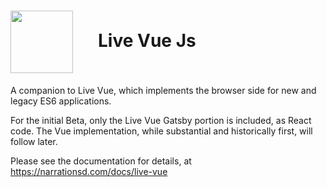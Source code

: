 
# <img align="center" width="100" height="100" style="margin-top: 0px; padding-top: 0px; margin-right: 40px;" src="https://site.staging.narrationsd.com/docimages/icon.png">Live Vue Js

A companion to Live Vue, which implements the browser side for new and legacy ES6 applications.

For the initial Beta, only the Live Vue Gatsby portion is included, as React code. The Vue implementation, while substantial and historically first, will follow later.

Please see the documentation for details, at https://narrationsd.com/docs/live-vue
